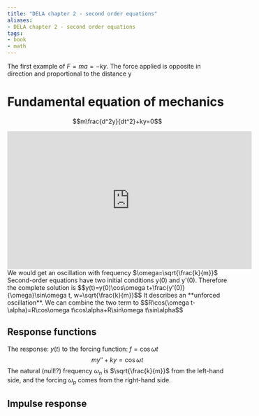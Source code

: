 ```yaml
---
title: "DELA chapter 2 - second order equations"
aliases:
- DELA chapter 2 - second order equations
tags:
- book
- math
---
```


The first example of $F=ma=-ky$. The force applied is opposite in direction and proportional to the distance y
# Fundamental equation of mechanics
$$m\frac{d^2y}{dt^2}+ky=0$$
<iframe width="560" height="315" src="https://www.youtube.com/embed/xCCeV-glFdM" title="YouTube video player" frameborder="0" allow="accelerometer; autoplay; clipboard-write; encrypted-media; gyroscope; picture-in-picture; web-share" allowfullscreen></iframe>
We would get an oscillation with frequency $\omega=\sqrt{\frac{k}{m}}$
Second-order equations have two initial conditions y(0) and y'(0). Therefore the complete solution is
$$y(t)=y(0)\cos\omega t+\frac{y'(0)}{\omega}\sin\omega t, w=\sqrt{\frac{k}{m}}$$
It describes an **unforced oscillation**. We can combine the two term to
$$R\cos(\omega t-\alpha)=R\cos\omega t\cos\alpha+R\sin\omega t\sin\alpha$$

## Response functions
The response: $y(t)$ to the forcing function: $f=\cos\omega t$
$$my''+ky=\cos\omega t$$
The natural (null!?) frequency $\omega_n$ is $\sqrt{\frac{k}{m}}$ from the left-hand side, and the forcing $\omega_p$ comes from the right-hand side.

## Impulse response
